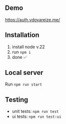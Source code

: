 ## Demo
https://auth.vdovareize.me/

## Installation
1. install node v.22
2. run `npm i`
3. done ✅

## Local server
Run `npm run start`

## Testing
- unit tests: `npm run test`
- ui tests: `npm run test:ui`

